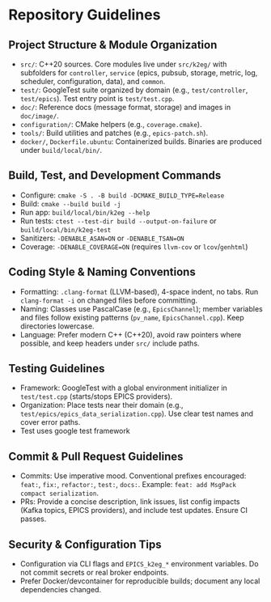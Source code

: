 # Repository Guidelines

## Project Structure & Module Organization
- `src/`: C++20 sources. Core modules live under `src/k2eg/` with subfolders for `controller`, `service` (epics, pubsub, storage, metric, log, scheduler, configuration, data), and `common`.
- `test/`: GoogleTest suite organized by domain (e.g., `test/controller`, `test/epics`). Test entry point is `test/test.cpp`.
- `doc/`: Reference docs (message format, storage) and images in `doc/image/`.
- `configuration/`: CMake helpers (e.g., `coverage.cmake`).
- `tools/`: Build utilities and patches (e.g., `epics-patch.sh`).
- `docker/`, `Dockerfile.ubuntu`: Containerized builds. Binaries are produced under `build/local/bin/`.

## Build, Test, and Development Commands
- Configure: `cmake -S . -B build -DCMAKE_BUILD_TYPE=Release`
- Build: `cmake --build build -j`
- Run app: `build/local/bin/k2eg --help`
- Run tests: `ctest --test-dir build --output-on-failure` or `build/local/bin/k2eg-test`
- Sanitizers: `-DENABLE_ASAN=ON` or `-DENABLE_TSAN=ON`
- Coverage: `-DENABLE_COVERAGE=ON` (requires `llvm-cov` or `lcov`/`genhtml`)

## Coding Style & Naming Conventions
- Formatting: `.clang-format` (LLVM-based), 4-space indent, no tabs. Run `clang-format -i` on changed files before committing.
- Naming: Classes use PascalCase (e.g., `EpicsChannel`); member variables and files follow existing patterns (`pv_name`, `EpicsChannel.cpp`). Keep directories lowercase.
- Language: Prefer modern C++ (C++20), avoid raw pointers where possible, and keep headers under `src/` include paths.

## Testing Guidelines
- Framework: GoogleTest with a global environment initializer in `test/test.cpp` (starts/stops EPICS providers).
- Organization: Place tests near their domain (e.g., `test/epics/epics_data_serialization.cpp`). Use clear test names and cover error paths.
- Test uses google test framework

## Commit & Pull Request Guidelines
- Commits: Use imperative mood. Conventional prefixes encouraged: `feat:`, `fix:`, `refactor:`, `test:`, `docs:`. Example: `feat: add MsgPack compact serialization`.
- PRs: Provide a concise description, link issues, list config impacts (Kafka topics, EPICS providers), and include test updates. Ensure CI passes.

## Security & Configuration Tips
- Configuration via CLI flags and `EPICS_k2eg_*` environment variables. Do not commit secrets or real broker endpoints.
- Prefer Docker/devcontainer for reproducible builds; document any local dependencies changed.
